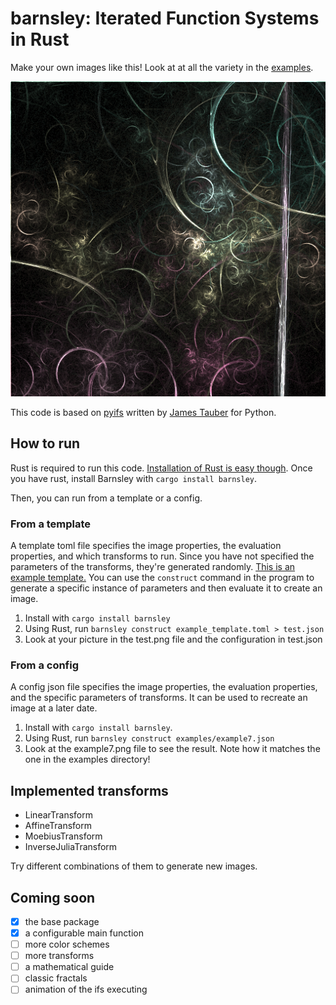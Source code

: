 # barnsley: Iterated Function Systems in Rust

Make your own images like this! Look at at all the variety in the [examples](examples/).

![example image](https://github.com/jmbhughes/barnsley/blob/main/examples/example4.png?raw=true)

This code is based on [pyifs](https://github.com/jtauber/pyifs) written by [James Tauber](https://github.com/jtauber) for Python. 

## How to run
Rust is required to run this code. [Installation of Rust is easy though](https://www.rust-lang.org/tools/install). 
Once you have rust, install Barnsley with `cargo install barnsley`. 

Then, you can run from a template or a config.

### From a template
A template toml file specifies the image properties, the evaluation properties, and which transforms to run. 
Since you have not specified the parameters of the transforms, they're generated randomly. 
[This is an example template.](example_template.toml)
You can use the `construct` command in the program to generate a specific instance of parameters and then evaluate it
to create an image. 

1. Install with `cargo install barnsley`
2. Using Rust, run `barnsley construct example_template.toml > test.json`
3. Look at your picture in the test.png file and the configuration in test.json

### From a config
A config json file specifies the image properties, the evaluation properties, and the specific parameters of transforms. 
It can be used to recreate an image at a later date. 

1. Install with `cargo install barnsley`. 
2. Using Rust, run `barnsley construct examples/example7.json`
3. Look at the example7.png file to see the result. Note how it matches the one in the examples directory!


## Implemented transforms
- LinearTransform
- AffineTransform
- MoebiusTransform
- InverseJuliaTransform

Try different combinations of them to generate new images. 

## Coming soon
- [x] the base package 
- [x] a configurable main function 
- [ ] more color schemes
- [ ] more transforms
- [ ] a mathematical guide
- [ ] classic fractals
- [ ] animation of the ifs executing
